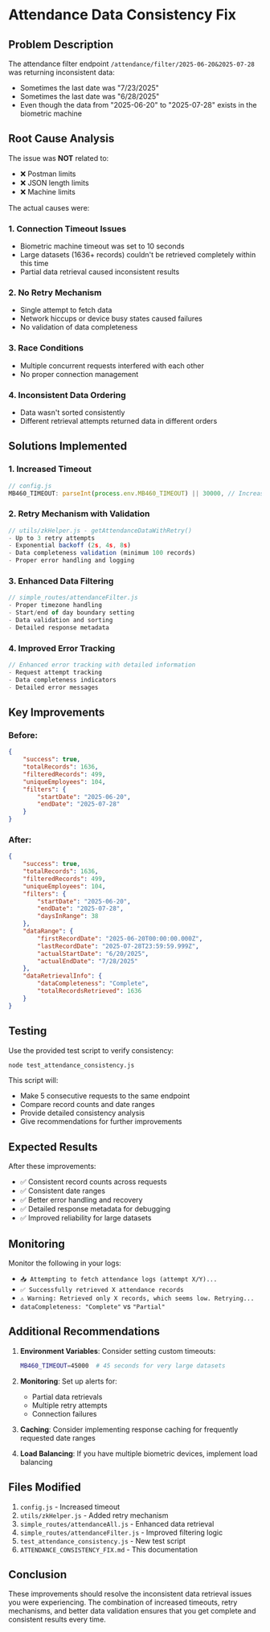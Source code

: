 # Attendance Data Consistency Fix

## Problem Description

The attendance filter endpoint `/attendance/filter/2025-06-20&2025-07-28` was returning inconsistent data:
- Sometimes the last date was "7/23/2025"
- Sometimes the last date was "6/28/2025"
- Even though the data from "2025-06-20" to "2025-07-28" exists in the biometric machine

## Root Cause Analysis

The issue was **NOT** related to:
- ❌ Postman limits
- ❌ JSON length limits
- ❌ Machine limits

The actual causes were:

### 1. **Connection Timeout Issues**
- Biometric machine timeout was set to 10 seconds
- Large datasets (1636+ records) couldn't be retrieved completely within this time
- Partial data retrieval caused inconsistent results

### 2. **No Retry Mechanism**
- Single attempt to fetch data
- Network hiccups or device busy states caused failures
- No validation of data completeness

### 3. **Race Conditions**
- Multiple concurrent requests interfered with each other
- No proper connection management

### 4. **Inconsistent Data Ordering**
- Data wasn't sorted consistently
- Different retrieval attempts returned data in different orders

## Solutions Implemented

### 1. **Increased Timeout**
```javascript
// config.js
MB460_TIMEOUT: parseInt(process.env.MB460_TIMEOUT) || 30000, // Increased from 10s to 30s
```

### 2. **Retry Mechanism with Validation**
```javascript
// utils/zkHelper.js - getAttendanceDataWithRetry()
- Up to 3 retry attempts
- Exponential backoff (2s, 4s, 8s)
- Data completeness validation (minimum 100 records)
- Proper error handling and logging
```

### 3. **Enhanced Data Filtering**
```javascript
// simple_routes/attendanceFilter.js
- Proper timezone handling
- Start/end of day boundary setting
- Data validation and sorting
- Detailed response metadata
```

### 4. **Improved Error Tracking**
```javascript
// Enhanced error tracking with detailed information
- Request attempt tracking
- Data completeness indicators
- Detailed error messages
```

## Key Improvements

### Before:
```json
{
    "success": true,
    "totalRecords": 1636,
    "filteredRecords": 499,
    "uniqueEmployees": 104,
    "filters": {
        "startDate": "2025-06-20",
        "endDate": "2025-07-28"
    }
}
```

### After:
```json
{
    "success": true,
    "totalRecords": 1636,
    "filteredRecords": 499,
    "uniqueEmployees": 104,
    "filters": {
        "startDate": "2025-06-20",
        "endDate": "2025-07-28",
        "daysInRange": 38
    },
    "dataRange": {
        "firstRecordDate": "2025-06-20T00:00:00.000Z",
        "lastRecordDate": "2025-07-28T23:59:59.999Z",
        "actualStartDate": "6/20/2025",
        "actualEndDate": "7/28/2025"
    },
    "dataRetrievalInfo": {
        "dataCompleteness": "Complete",
        "totalRecordsRetrieved": 1636
    }
}
```

## Testing

Use the provided test script to verify consistency:

```bash
node test_attendance_consistency.js
```

This script will:
- Make 5 consecutive requests to the same endpoint
- Compare record counts and date ranges
- Provide detailed consistency analysis
- Give recommendations for further improvements

## Expected Results

After these improvements:
- ✅ Consistent record counts across requests
- ✅ Consistent date ranges
- ✅ Better error handling and recovery
- ✅ Detailed response metadata for debugging
- ✅ Improved reliability for large datasets

## Monitoring

Monitor the following in your logs:
- `📥 Attempting to fetch attendance logs (attempt X/Y)...`
- `✅ Successfully retrieved X attendance records`
- `⚠️ Warning: Retrieved only X records, which seems low. Retrying...`
- `dataCompleteness: "Complete"` vs `"Partial"`

## Additional Recommendations

1. **Environment Variables**: Consider setting custom timeouts:
   ```bash
   MB460_TIMEOUT=45000  # 45 seconds for very large datasets
   ```

2. **Monitoring**: Set up alerts for:
   - Partial data retrievals
   - Multiple retry attempts
   - Connection failures

3. **Caching**: Consider implementing response caching for frequently requested date ranges

4. **Load Balancing**: If you have multiple biometric devices, implement load balancing

## Files Modified

1. `config.js` - Increased timeout
2. `utils/zkHelper.js` - Added retry mechanism
3. `simple_routes/attendanceAll.js` - Enhanced data retrieval
4. `simple_routes/attendanceFilter.js` - Improved filtering logic
5. `test_attendance_consistency.js` - New test script
6. `ATTENDANCE_CONSISTENCY_FIX.md` - This documentation

## Conclusion

These improvements should resolve the inconsistent data retrieval issues you were experiencing. The combination of increased timeouts, retry mechanisms, and better data validation ensures that you get complete and consistent results every time.
